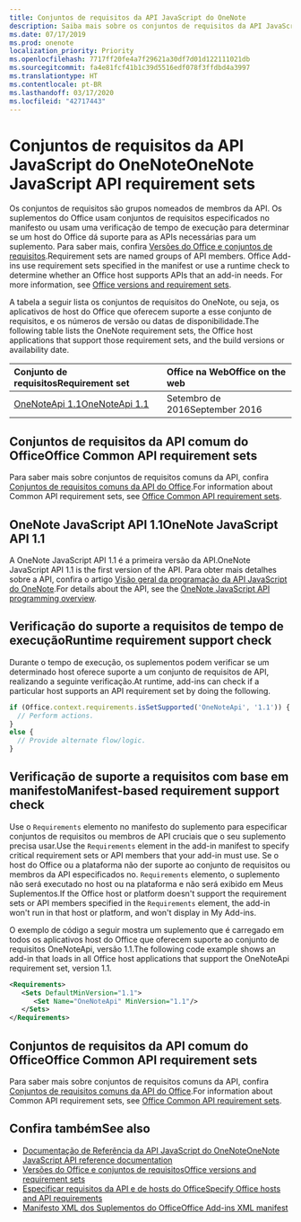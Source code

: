 ```yaml
---
title: Conjuntos de requisitos da API JavaScript do OneNote
description: Saiba mais sobre os conjuntos de requisitos da API JavaScript do OneNote
ms.date: 07/17/2019
ms.prod: onenote
localization_priority: Priority
ms.openlocfilehash: 7717ff20fe4a7f29621a30df7d01d122111021db
ms.sourcegitcommit: fa4e81fcf41b1c39d5516edf078f3ffdbd4a3997
ms.translationtype: HT
ms.contentlocale: pt-BR
ms.lasthandoff: 03/17/2020
ms.locfileid: "42717443"
---
```

# <a name="onenote-javascript-api-requirement-sets"></a><span data-ttu-id="42026-103">Conjuntos de requisitos da API JavaScript do OneNote</span><span class="sxs-lookup"><span data-stu-id="42026-103">OneNote JavaScript API requirement sets</span></span>

<span data-ttu-id="42026-p101">Os conjuntos de requisitos são grupos nomeados de membros da API. Os suplementos do Office usam conjuntos de requisitos especificados no manifesto ou usam uma verificação de tempo de execução para determinar se um host do Office dá suporte para as APIs necessárias para um suplemento. Para saber mais, confira [Versões do Office e conjuntos de requisitos](../../develop/office-versions-and-requirement-sets.md).</span><span class="sxs-lookup"><span data-stu-id="42026-p101">Requirement sets are named groups of API members. Office Add-ins use requirement sets specified in the manifest or use a runtime check to determine whether an Office host supports APIs that an add-in needs. For more information, see [Office versions and requirement sets](../../develop/office-versions-and-requirement-sets.md).</span></span>

<span data-ttu-id="42026-107">A tabela a seguir lista os conjuntos de requisitos do OneNote, ou seja, os aplicativos de host do Office que oferecem suporte a esse conjunto de requisitos, e os números de versão ou datas de disponibilidade.</span><span class="sxs-lookup"><span data-stu-id="42026-107">The following table lists the OneNote requirement sets, the Office host applications that support those requirement sets, and the build versions or availability date.</span></span>

|  <span data-ttu-id="42026-108">Conjunto de requisitos</span><span class="sxs-lookup"><span data-stu-id="42026-108">Requirement set</span></span>  |  <span data-ttu-id="42026-109">Office na Web</span><span class="sxs-lookup"><span data-stu-id="42026-109">Office on the web</span></span> |
|:-----|:-----|
| [<span data-ttu-id="42026-110">OneNoteApi 1.1</span><span class="sxs-lookup"><span data-stu-id="42026-110">OneNoteApi 1.1</span></span>](/javascript/api/onenote?view=onenote-js-1.1)  | <span data-ttu-id="42026-111">Setembro de 2016</span><span class="sxs-lookup"><span data-stu-id="42026-111">September 2016</span></span> |  

## <a name="office-common-api-requirement-sets"></a><span data-ttu-id="42026-112">Conjuntos de requisitos da API comum do Office</span><span class="sxs-lookup"><span data-stu-id="42026-112">Office Common API requirement sets</span></span>

<span data-ttu-id="42026-113">Para saber mais sobre conjuntos de requisitos comuns da API, confira [Conjuntos de requisitos comuns da API do Office](office-add-in-requirement-sets.md).</span><span class="sxs-lookup"><span data-stu-id="42026-113">For information about Common API requirement sets, see [Office Common API requirement sets](office-add-in-requirement-sets.md).</span></span>

## <a name="onenote-javascript-api-11"></a><span data-ttu-id="42026-114">OneNote JavaScript API 1.1</span><span class="sxs-lookup"><span data-stu-id="42026-114">OneNote JavaScript API 1.1</span></span>

<span data-ttu-id="42026-115">A OneNote JavaScript API 1.1 é a primeira versão da API.</span><span class="sxs-lookup"><span data-stu-id="42026-115">OneNote JavaScript API 1.1 is the first version of the API.</span></span> <span data-ttu-id="42026-116">Para obter mais detalhes sobre a API, confira o artigo [Visão geral da programação da API JavaScript do OneNote](../../onenote/onenote-add-ins-programming-overview.md).</span><span class="sxs-lookup"><span data-stu-id="42026-116">For details about the API, see the [OneNote JavaScript API programming overview](../../onenote/onenote-add-ins-programming-overview.md).</span></span>

## <a name="runtime-requirement-support-check"></a><span data-ttu-id="42026-117">Verificação do suporte a requisitos de tempo de execução</span><span class="sxs-lookup"><span data-stu-id="42026-117">Runtime requirement support check</span></span>

<span data-ttu-id="42026-118">Durante o tempo de execução, os suplementos podem verificar se um determinado host oferece suporte a um conjunto de requisitos de API, realizando a seguinte verificação.</span><span class="sxs-lookup"><span data-stu-id="42026-118">At runtime, add-ins can check if a particular host supports an API requirement set by doing the following.</span></span>

```js
if (Office.context.requirements.isSetSupported('OneNoteApi', '1.1')) {
  // Perform actions.
}
else {
  // Provide alternate flow/logic.
}
```

## <a name="manifest-based-requirement-support-check"></a><span data-ttu-id="42026-119">Verificação de suporte a requisitos com base em manifesto</span><span class="sxs-lookup"><span data-stu-id="42026-119">Manifest-based requirement support check</span></span>

<span data-ttu-id="42026-120">Use o `Requirements` elemento no manifesto do suplemento para especificar conjuntos de requisitos ou membros de API cruciais que o seu suplemento precisa usar.</span><span class="sxs-lookup"><span data-stu-id="42026-120">Use the `Requirements` element in the add-in manifest to specify critical requirement sets or API members that your add-in must use.</span></span> <span data-ttu-id="42026-121">Se o host do Office ou a plataforma não der suporte ao conjunto de requisitos ou membros da API especificados no. `Requirements` elemento, o suplemento não será executado no host ou na plataforma e não será exibido em Meus Suplementos.</span><span class="sxs-lookup"><span data-stu-id="42026-121">If the Office host or platform doesn't support the requirement sets or API members specified in the `Requirements` element, the add-in won't run in that host or platform, and won't display in My Add-ins.</span></span>

<span data-ttu-id="42026-122">O exemplo de código a seguir mostra um suplemento que é carregado em todos os aplicativos host do Office que oferecem suporte ao conjunto de requisitos OneNoteApi, versão 1.1.</span><span class="sxs-lookup"><span data-stu-id="42026-122">The following code example shows an add-in that loads in all Office host applications that support the OneNoteApi requirement set, version 1.1.</span></span>

```xml
<Requirements>
   <Sets DefaultMinVersion="1.1">
      <Set Name="OneNoteApi" MinVersion="1.1"/>
   </Sets>
</Requirements>
```

## <a name="office-common-api-requirement-sets"></a><span data-ttu-id="42026-123">Conjuntos de requisitos da API comum do Office</span><span class="sxs-lookup"><span data-stu-id="42026-123">Office Common API requirement sets</span></span>

<span data-ttu-id="42026-124">Para saber mais sobre conjuntos de requisitos comuns da API, confira [Conjuntos de requisitos comuns da API do Office](office-add-in-requirement-sets.md).</span><span class="sxs-lookup"><span data-stu-id="42026-124">For information about Common API requirement sets, see [Office Common API requirement sets](office-add-in-requirement-sets.md).</span></span>

## <a name="see-also"></a><span data-ttu-id="42026-125">Confira também</span><span class="sxs-lookup"><span data-stu-id="42026-125">See also</span></span>

- [<span data-ttu-id="42026-126">Documentação de Referência da API JavaScript do OneNote</span><span class="sxs-lookup"><span data-stu-id="42026-126">OneNote JavaScript API reference documentation</span></span>](/javascript/api/onenote)
- [<span data-ttu-id="42026-127">Versões do Office e conjuntos de requisitos</span><span class="sxs-lookup"><span data-stu-id="42026-127">Office versions and requirement sets</span></span>](../../develop/office-versions-and-requirement-sets.md)
- [<span data-ttu-id="42026-128">Especificar requisitos da API e de hosts do Office</span><span class="sxs-lookup"><span data-stu-id="42026-128">Specify Office hosts and API requirements</span></span>](../../develop/specify-office-hosts-and-api-requirements.md)
- [<span data-ttu-id="42026-129">Manifesto XML dos Suplementos do Office</span><span class="sxs-lookup"><span data-stu-id="42026-129">Office Add-ins XML manifest</span></span>](../../develop/add-in-manifests.md)
